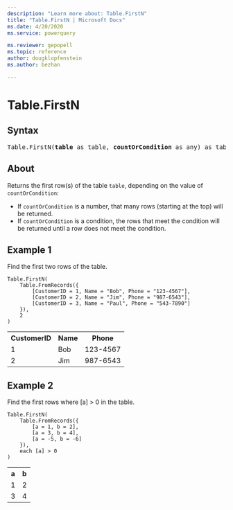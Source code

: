 ```yaml
---
description: "Learn more about: Table.FirstN"
title: "Table.FirstN | Microsoft Docs"
ms.date: 4/20/2020
ms.service: powerquery

ms.reviewer: gepopell
ms.topic: reference
author: dougklopfenstein
ms.author: bezhan

---
```

# Table.FirstN

## Syntax

<pre>
Table.FirstN(<b>table</b> as table, <b>countOrCondition</b> as any) as table
</pre>
  
## About  
Returns the first row(s) of the table `table`, depending on the value of `countOrCondition`: <ul> <li> If <code>countOrCondition</code> is a number, that many rows (starting at the top) will be returned. </li> <li> If <code>countOrCondition</code> is a condition, the rows that meet the condition will be returned until a row does not meet the condition.</li> </ul>

## Example 1
Find the first two rows of the table.

```powerquery-m
Table.FirstN(
    Table.FromRecords({
        [CustomerID = 1, Name = "Bob", Phone = "123-4567"],
        [CustomerID = 2, Name = "Jim", Phone = "987-6543"],
        [CustomerID = 3, Name = "Paul", Phone = "543-7890"]
    }),
    2
)
```

<table> <tr> <th>CustomerID</th> <th>Name</th> <th>Phone</th> </tr> <tr> <td>1</td> <td>Bob</td> <td>123-4567</td> </tr> <tr> <td>2</td> <td>Jim</td> <td>987-6543</td> </tr> </table>

## Example 2
Find the first rows where [a] > 0 in the table.

```powerquery-m
Table.FirstN(
    Table.FromRecords({
        [a = 1, b = 2],
        [a = 3, b = 4],
        [a = -5, b = -6]
    }),
    each [a] > 0
)
```

<table> <tr> <th>a</th> <th>b</th> </tr> <tr> <td>1</td> <td>2</td> </tr> <tr> <td>3</td> <td>4</td> </tr> </table>
